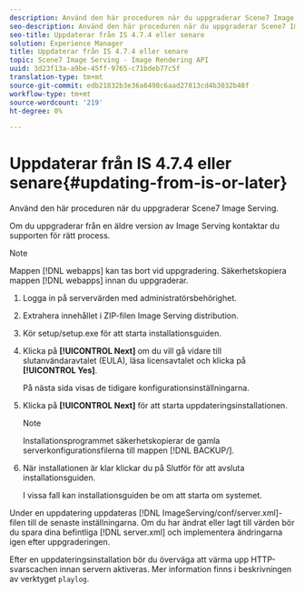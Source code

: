 ```yaml
---
description: Använd den här proceduren när du uppgraderar Scene7 Image Serving.
seo-description: Använd den här proceduren när du uppgraderar Scene7 Image Serving.
seo-title: Uppdaterar från IS 4.7.4 eller senare
solution: Experience Manager
title: Uppdaterar från IS 4.7.4 eller senare
topic: Scene7 Image Serving - Image Rendering API
uuid: 3d23f13a-a9be-45ff-9765-c71bdeb77c5f
translation-type: tm+mt
source-git-commit: edb21832b3e36a6498c6aad27813cd4b3032b48f
workflow-type: tm+mt
source-wordcount: '219'
ht-degree: 0%

---
```



# Uppdaterar från IS 4.7.4 eller senare{#updating-from-is-or-later}

Använd den här proceduren när du uppgraderar Scene7 Image Serving.

Om du uppgraderar från en äldre version av Image Serving kontaktar du supporten för rätt process.

>[!NOTE]
>
>Mappen [!DNL webapps] kan tas bort vid uppgradering. Säkerhetskopiera mappen [!DNL webapps] innan du uppgraderar.

1. Logga in på servervärden med administratörsbehörighet.
1. Extrahera innehållet i ZIP-filen Image Serving distribution.
1. Kör setup/setup.exe för att starta installationsguiden.
1. Klicka på **[!UICONTROL Next]** om du vill gå vidare till slutanvändaravtalet (EULA), läsa licensavtalet och klicka på **[!UICONTROL Yes]**.

   På nästa sida visas de tidigare konfigurationsinställningarna.
1. Klicka på **[!UICONTROL Next]** för att starta uppdateringsinstallationen.

   >[!NOTE]
   >
   >Installationsprogrammet säkerhetskopierar de gamla serverkonfigurationsfilerna till mappen [!DNL BACKUP/].

1. När installationen är klar klickar du på Slutför för att avsluta installationsguiden.

   I vissa fall kan installationsguiden be om att starta om systemet.

Under en uppdatering uppdateras [!DNL ImageServing/conf/server.xml]-filen till de senaste inställningarna. Om du har ändrat eller lagt till värden bör du spara dina befintliga [!DNL server.xml] och implementera ändringarna igen efter uppgraderingen.

Efter en uppdateringsinstallation bör du överväga att värma upp HTTP-svarscachen innan servern aktiveras. Mer information finns i beskrivningen av verktyget `playlog`.
